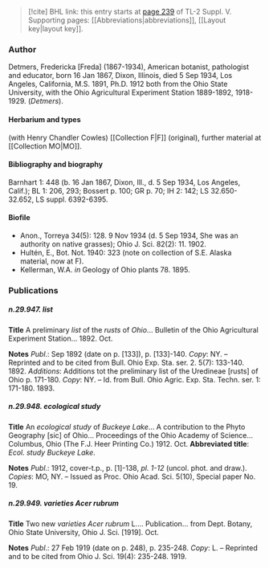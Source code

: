 > [!cite] BHL link: this entry starts at [page 239](https://www.biodiversitylibrary.org/item/103833#page/251/mode/1up) of TL-2 Suppl. V.
> Supporting pages: [[Abbreviations|abbreviations]], [[Layout key|layout key]].

### Author

Detmers, Fredericka \[Freda\] (1867-1934), American botanist, pathologist and educator, born 16 Jan 1867, Dixon, Illinois, died 5 Sep 1934, Los Angeles, California, M.S. 1891, Ph.D. 1912 both from the Ohio State University, with the Ohio Agricultural Experiment Station 1889-1892, 1918-1929. (*Detmers*).

#### Herbarium and types

(with Henry Chandler Cowles) [[Collection F|F]] (original), further material at [[Collection MO|MO]].

#### Bibliography and biography

Barnhart 1: 448 (b. 16 Jan 1867, Dixon, Ill., d. 5 Sep 1934, Los Angeles, Calif.); BL 1: 206, 293; Bossert p. 100; GR p. 70; IH 2: 142; LS 32.650-32.652, LS suppl. 6392-6395.

#### Biofile

- Anon., Torreya 34(5): 128. 9 Nov 1934 (d. 5 Sep 1934, She was an authority on native grasses); Ohio J. Sci. 82(2): 11. 1902.
- Hultén, E., Bot. Not. 1940: 323 (note on collection of S.E. Alaska material, now at F).
- Kellerman, W.A. *in* Geology of Ohio plants 78. 1895.

### Publications

##### n.29.947. list

**Title**
A preliminary *list* of the *rusts* of *Ohio*... Bulletin of the Ohio Agricultural Experiment Station... 1892. Oct.

**Notes**
*Publ*.: Sep 1892 (date on p. \[133\]), p. \[133\]-140. *Copy*: NY. – Reprinted and to be cited from Bull. Ohio Exp. Sta. ser. 2. 5(7): 133-140. 1892.
*Additions*: Additions tot the preliminary list of the Uredineae \[rusts\] of Ohio p. 171-180.
*Copy*: NY. – Id. from Bull. Ohio Agric. Exp. Sta. Techn. ser. 1: 171-180. 1893.

##### n.29.948. ecological study

**Title**
An *ecological study* of *Buckeye Lake*... A contribution to the Phyto Geography \[sic\] of Ohio... Proceedings of the Ohio Academy of Science... Columbus, Ohio (The F.J. Heer Printing Co.) 1912. Oct.
**Abbreviated title**: *Ecol. study Buckeye Lake*.

**Notes**
*Publ*.: 1912, cover-t.p., p. \[1\]-138, *pl. 1-12* (uncol. phot. and draw.). *Copies*: MO, NY. – Issued as Proc. Ohio Acad. Sci. 5(10), Special paper No. 19.

##### n.29.949. varieties Acer rubrum

**Title**
Two new *varieties Acer rubrum* L.... Publication... from Dept. Botany, Ohio State University, Ohio J. Sci. \[1919\]. Oct.

**Notes**
*Publ*.: 27 Feb 1919 (date on p. 248), p. 235-248. *Copy*: L. – Reprinted and to be cited from Ohio J. Sci. 19(4): 235-248. 1919.

